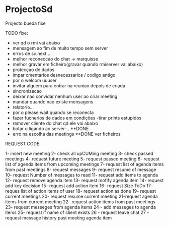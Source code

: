 ProjectoSd
==========

Projecto bueda fixe

TODO fixe:
- ver qd o rmi vai abaixo
- mensagem ao fim de muito tempo sem server
- erros de sc.next...
- melhor reconeccao do chat -> marquisse
- melhor gravar em ficheiro(gravar quando rmiserver vai abaixo)
- protecçao de dados
- impar cmentarios desnecessarios / codigo antigo
- por o welcom uuuser
- invitar alguem para entrar na reuniao depois de criada
- sincronizacao
- deixar nao convidar nenhum user ao criar meeting
- mandar quando nao existe mensagens
- relatorio...
- por o please wait quando se reconecta
- fazer fucherios de dados em condições
-tirar prints estupidos
- remover cliente do chat qd ele vai abaixo
- botar o ligando ao server-.. **DONE
- erro na escolha das meetings **DONE
ver ficheiros





REQUEST CODE:


1- insert new meeting
2- check all upCUMing meeting
3- check passed meetings
4- request future meeting
5- request passed meeting
6- request list of agenda items from upcoming meetings
7- request list of agenda items from past meetings
8- request messages
9- request resume of message
10- request Number of messages to read
11- request add items to agenda
12- request remove agenda item
13- request mofify agenda item
14- request add key decision
15- request add action item
16- request Size ToDo
17- reques list of action items of user
18- request action as done
19- request current meetings
20- request resume current meeting
21-request agenda items from current meeting
22- request action items from past meetings
23- request messeges from agenda items
24 - add messeges to agenda items
25- request if name of client exists
26 - request leave chat
27 - request message history past meeting agenda item